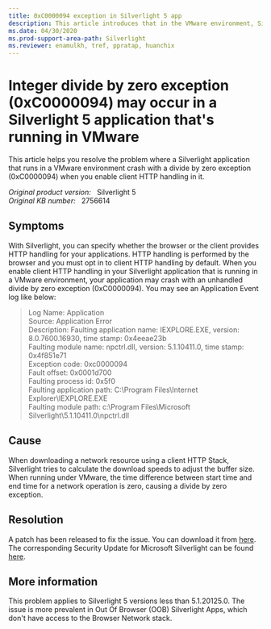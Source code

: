 ```yaml
---
title: 0xC0000094 exception in Silverlight 5 app
description: This article introduces that in the VMware environment, Silverlight application that uses client network stack may crash due to an unhandled divide by zero exception.
ms.date: 04/30/2020
ms.prod-support-area-path: Silverlight
ms.reviewer: enamulkh, tref, ppratap, huanchix
---
```

# Integer divide by zero exception (0xC0000094) may occur in a Silverlight 5 application that's running in VMware

This article helps you resolve the problem where a Silverlight application that runs in a VMware environment crash with a divide by zero exception (0xC0000094) when you enable client HTTP handling in it.

_Original product version:_ &nbsp; Silverlight 5  
_Original KB number:_ &nbsp; 2756614

## Symptoms

With Silverlight, you can specify whether the browser or the client provides HTTP handling for your applications. HTTP handling is performed by the browser and you must opt in to client HTTP handling by default. When you enable client HTTP handling in your Silverlight application that is running in a VMware environment, your application may crash with an unhandled divide by zero exception (0xC0000094). You may see an Application Event log like below:

> Log Name: Application  
> Source: Application Error  
> Description: 
> Faulting application name: IEXPLORE.EXE, version: 8.0.7600.16930, time stamp: 0x4eeae23b  
> Faulting module name: npctrl.dll, version: 5.1.10411.0, time stamp: 0x4f851e71  
> Exception code: 0xc0000094  
> Fault offset: 0x0001d700  
> Faulting process id: 0x5f0  
> Faulting application path: C:\Program Files\Internet Explorer\IEXPLORE.EXE  
> Faulting module path: c:\Program Files\Microsoft Silverlight\5.1.10411.0\npctrl.dll

## Cause

When downloading a network resource using a client HTTP Stack, Silverlight tries to calculate the download speeds to adjust the buffer size. When running under VMware, the time difference between start time and end time for a network operation is zero, causing a divide by zero exception.

## Resolution

A patch has been released to fix the issue. You can download it from
 [here](https://www.microsoft.com/getsilverlight/get-started/install/default.aspx). The corresponding Security Update for Microsoft Silverlight can be found [here](https://www.microsoft.com/download/details.aspx?id=36946).

## More information

This problem applies to Silverlight 5 versions less than 5.1.20125.0. The issue is more prevalent in Out Of Browser (OOB) Silverlight Apps, which don't have access to the Browser Network stack.
